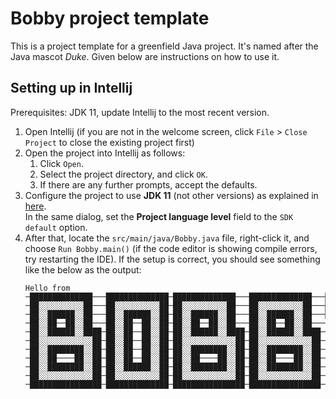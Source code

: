 # Bobby project template

This is a project template for a greenfield Java project. It's named after the Java mascot _Duke_. Given below are instructions on how to use it.

## Setting up in Intellij

Prerequisites: JDK 11, update Intellij to the most recent version.

1. Open Intellij (if you are not in the welcome screen, click `File` > `Close Project` to close the existing project first)
1. Open the project into Intellij as follows:
   1. Click `Open`.
   1. Select the project directory, and click `OK`.
   1. If there are any further prompts, accept the defaults.
1. Configure the project to use **JDK 11** (not other versions) as explained in [here](https://www.jetbrains.com/help/idea/sdk.html#set-up-jdk).<br>
   In the same dialog, set the **Project language level** field to the `SDK default` option.
3. After that, locate the `src/main/java/Bobby.java` file, right-click it, and choose `Run Bobby.main()` (if the code editor is showing compile errors, try restarting the IDE). If the setup is correct, you should see something like the below as the output:
   ```
   Hello from
   ─██████████████───██████████████─██████████████───██████████████───████████──████████─
   ─██░░░░░░░░░░██───██░░░░░░░░░░██─██░░░░░░░░░░██───██░░░░░░░░░░██───██░░░░██──██░░░░██─
   ─██░░██████░░██───██░░██████░░██─██░░██████░░██───██░░██████░░██───████░░██──██░░████─
   ─██░░██──██░░██───██░░██──██░░██─██░░██──██░░██───██░░██──██░░██─────██░░░░██░░░░██───
   ─██░░██████░░████─██░░██──██░░██─██░░██████░░████─██░░██████░░████───████░░░░░░████───
   ─██░░░░░░░░░░░░██─██░░██──██░░██─██░░░░░░░░░░░░██─██░░░░░░░░░░░░██─────████░░████─────
   ─██░░████████░░██─██░░██──██░░██─██░░████████░░██─██░░████████░░██───────██░░██───────
   ─██░░██────██░░██─██░░██──██░░██─██░░██────██░░██─██░░██────██░░██───────██░░██───────
   ─██░░████████░░██─██░░██████░░██─██░░████████░░██─██░░████████░░██───────██░░██───────
   ─██░░░░░░░░░░░░██─██░░░░░░░░░░██─██░░░░░░░░░░░░██─██░░░░░░░░░░░░██───────██░░██───────
   ─████████████████─██████████████─████████████████─████████████████───────██████───────
   ```
